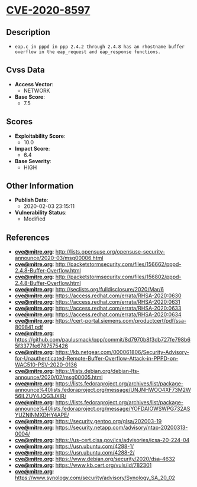 
# [CVE-2020-8597](http://lists.opensuse.org/opensuse-security-announce/2020-03/msg00006.html)

## Description

- `eap.c in pppd in ppp 2.4.2 through 2.4.8 has an rhostname buffer overflow in the eap_request and eap_response functions.`

## Cvss Data

- **Access Vector**:
  - NETWORK
- **Base Score**:
  - 7.5

## Scores

- **Exploitability Score**:
  - 10.0
- **Impact Score**:
  - 6.4
- **Base Severity**:
  - HIGH

## Other Information

- **Publish Date**:
  - 2020-02-03 23:15:11
- **Vulnerability Status**:
  - Modified

## References

- **cve@mitre.org**: http://lists.opensuse.org/opensuse-security-announce/2020-03/msg00006.html
- **cve@mitre.org**: http://packetstormsecurity.com/files/156662/pppd-2.4.8-Buffer-Overflow.html
- **cve@mitre.org**: http://packetstormsecurity.com/files/156802/pppd-2.4.8-Buffer-Overflow.html
- **cve@mitre.org**: http://seclists.org/fulldisclosure/2020/Mar/6
- **cve@mitre.org**: https://access.redhat.com/errata/RHSA-2020:0630
- **cve@mitre.org**: https://access.redhat.com/errata/RHSA-2020:0631
- **cve@mitre.org**: https://access.redhat.com/errata/RHSA-2020:0633
- **cve@mitre.org**: https://access.redhat.com/errata/RHSA-2020:0634
- **cve@mitre.org**: https://cert-portal.siemens.com/productcert/pdf/ssa-809841.pdf
- **cve@mitre.org**: https://github.com/paulusmack/ppp/commit/8d7970b8f3db727fe798b65f3377fe6787575426
- **cve@mitre.org**: https://kb.netgear.com/000061806/Security-Advisory-for-Unauthenticated-Remote-Buffer-Overflow-Attack-in-PPPD-on-WAC510-PSV-2020-0136
- **cve@mitre.org**: https://lists.debian.org/debian-lts-announce/2020/02/msg00005.html
- **cve@mitre.org**: https://lists.fedoraproject.org/archives/list/package-announce%40lists.fedoraproject.org/message/UNJNHWOO4XF73M2W56ILZUY4JQG3JXIR/
- **cve@mitre.org**: https://lists.fedoraproject.org/archives/list/package-announce%40lists.fedoraproject.org/message/YOFDAIOWSWPG732ASYUZNINMXDHY4APE/
- **cve@mitre.org**: https://security.gentoo.org/glsa/202003-19
- **cve@mitre.org**: https://security.netapp.com/advisory/ntap-20200313-0004/
- **cve@mitre.org**: https://us-cert.cisa.gov/ics/advisories/icsa-20-224-04
- **cve@mitre.org**: https://usn.ubuntu.com/4288-1/
- **cve@mitre.org**: https://usn.ubuntu.com/4288-2/
- **cve@mitre.org**: https://www.debian.org/security/2020/dsa-4632
- **cve@mitre.org**: https://www.kb.cert.org/vuls/id/782301
- **cve@mitre.org**: https://www.synology.com/security/advisory/Synology_SA_20_02
